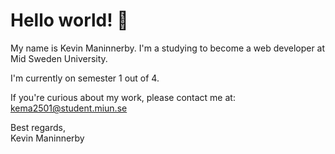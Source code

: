 # Hello world! 👋

My name is Kevin Maninnerby. I'm a studying to become a web developer at Mid Sweden University.

I'm currently on semester 1 out of 4. 

If you're curious about my work, please contact me at:
kema2501@student.miun.se

Best regards,   
Kevin Maninnerby